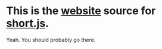# This is the [website](https://shoort.github.io/short.js) source for [short.js](https://github.com/shoort/short.js).

Yeah. You should probably go there.
